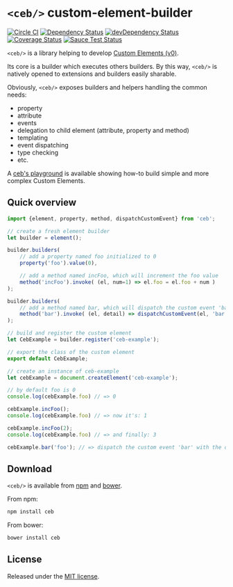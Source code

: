 # `<ceb/>` custom-element-builder

[![Circle CI](https://circleci.com/gh/tmorin/ceb.svg?style=svg)](https://circleci.com/gh/tmorin/ceb)
[![Dependency Status](https://david-dm.org/tmorin/ceb.svg)](https://david-dm.org/tmorin/ceb)
[![devDependency Status](https://david-dm.org/tmorin/ceb/dev-status.svg)](https://david-dm.org/tmorin/ceb#info=devDependencies)
[![Coverage Status](https://coveralls.io/repos/github/tmorin/ceb/badge.svg?branch=master)](https://coveralls.io/github/tmorin/ceb?branch=master)
[![Sauce Test Status](https://saucelabs.com/browser-matrix/customelementbuilder.svg)](https://saucelabs.com/u/customelementbuilder)

`<ceb/>` is a library helping to develop [Custom Elements (v0)](https://www.w3.org/TR/2016/WD-custom-elements-20160226).

Its core is a builder which executes others builders.
By this way, `<ceb/>` is natively opened to extensions and builders easily sharable. 

Obviously, `<ceb/>` exposes builders and helpers handling the common needs:

- property
- attribute
- events
- delegation to child element (attribute, property and method)
- templating
- event dispatching
- type checking
- etc.

A [ceb's playground](http://tmorin.github.io/ceb/live) is available showing how-to build simple and more complex Custom Elements.

## Quick overview

```javascript
import {element, property, method, dispatchCustomEvent} from 'ceb';

// create a fresh element builder
let builder = element();

builder.builders(
    // add a property named foo initialized to 0
    property('foo').value(0),

    // add a method named incFoo, which will increment the foo value
    method('incFoo').invoke( (el, num=1) => el.foo = el.foo + num )
);

builder.builders(
    // add a method named bar, which will dispatch the custom event 'bar' when invoked
    method('bar').invoke( (el, detail) => dispatchCustomEvent(el, 'bar', {detail}) )
);

// build and register the custom element 
let CebExample = builder.register('ceb-example');

// export the class of the custom element
export default CebExample;
```

```javascript
// create an instance of ceb-example
let cebExample = document.createElement('ceb-example');

// by default foo is 0
console.log(cebExample.foo) // => 0

cebExample.incFoo();
console.log(cebExample.foo) // => now it's: 1

cebExample.incFoo(2);
console.log(cebExample.foo) // => and finally: 3

cebExample.bar('foo'); // => dispatch the custom event 'bar' with the detail 'foo'
```

## Download

`<ceb/>` is available from [npm](https://www.npmjs.com/package/ceb) and [bower](http://bower.io/search/?q=ceb).

From npm:
```bash
npm install ceb
```

From bower:
```bash
bower install ceb
```

## License

Released under the [MIT license](http://opensource.org/licenses/MIT).
